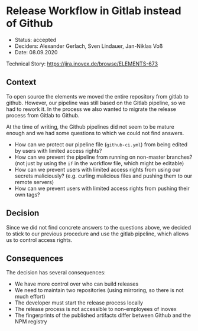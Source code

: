 # Release Workflow in Gitlab instead of Github
- Status: accepted
- Deciders: Alexander Gerlach, Sven Lindauer, Jan-Niklas Voß
- Date: 08.09.2020

Technical Story: https://jira.inovex.de/browse/ELEMENTS-673

## Context
To open source the elements we moved the entire repository from gitlab to github. However, our pipeline was still based on the Gitlab pipeline, so we had to rework it. In the process we also wanted to migrate the release process from Gitlab to Github.

At the time of writing, the Github pipelines did not seem to be mature enough and we had some questions to which we could not find answers.
- How can we protect our pipeline file (`github-ci.yml`) from being edited by users with limited access rights?
- How can we prevent the pipeline from running on non-master branches? (not just by using the `if` in the workflow file, which might be editable)
- How can we prevent users with limited access rights from using our secrets maliciously? (e.g. curling malicious files and pushing them to our remote servers)
- How can we prevent users with limited access rights from pushing their own tags?

## Decision
Since we did not find concrete answers to the questions above, we decided to stick to our previous procedure and use the gitlab pipeline, which allows us to control access rights.

## Consequences
The decision has several consequences:
- We have more control over who can build releases
- We need to maintain two repositories (using mirroring, so there is not much effort)
- The developer must start the release process locally
- The release process is not accessible to non-employees of inovex
- The fingerprints of the published artifacts differ between Github and the NPM registry